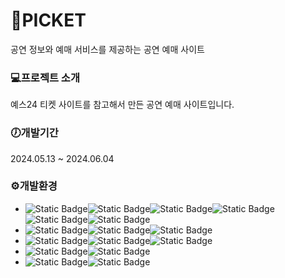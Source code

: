 # 🎫PICKET
공연 정보와 예매 서비스를 제공하는 공연 예매 사이트

### 💻프로젝트 소개
예스24 티켓 사이트를 참고해서 만든 공연 예매 사이트입니다.

### 🕖개발기간
2024.05.13 ~ 2024.06.04

### ⚙️개발환경
- ![Static Badge](https://img.shields.io/badge/Language-black?style=for-the-badge)![Static Badge](https://img.shields.io/badge/Java-orange?style=for-the-badge)![Static Badge](https://img.shields.io/badge/17.0.2-gray?style=for-the-badge)![Static Badge](https://img.shields.io/badge/HTML-orange?style=for-the-badge)![Static Badge](https://img.shields.io/badge/CSS-blue?style=for-the-badge)![Static Badge](https://img.shields.io/badge/JavaScript-orange?style=for-the-badge)
- ![Static Badge](https://img.shields.io/badge/FrameWork-black?style=for-the-badge)![Static Badge](https://img.shields.io/badge/SpringBoot-green?style=for-the-badge)![Static Badge](https://img.shields.io/badge/3.1.0-gray?style=for-the-badge)
- ![Static Badge](https://img.shields.io/badge/Database-black?style=for-the-badge)![Static Badge](https://img.shields.io/badge/Oracle%20DB-orange?style=for-the-badge)![Static Badge](https://img.shields.io/badge/11.2.0.2.0-gray?style=for-the-badge)
- ![Static Badge](https://img.shields.io/badge/ORM-black?style=for-the-badge)![Static Badge](https://img.shields.io/badge/JPA-green?style=for-the-badge)
- ![Static Badge](https://img.shields.io/badge/IDE-black?style=for-the-badge)![Static Badge](https://img.shields.io/badge/IntelliJ-red?style=for-the-badge)

